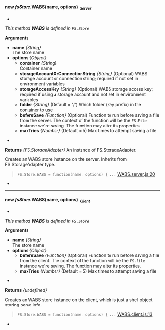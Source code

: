 
#### <a name="FS.Store.WABS"></a>new *fsStore*.WABS(name, options)&nbsp;&nbsp;<sub><i>Server</i></sub> ####
-
*This method __WABS__ is defined in `FS.Store`*

__Arguments__

* __name__ *{String}*  
 The store name
* __options__ *{Object}*  
    - __container__ *{String}*  
 Container name
    - __storageAccountOrConnectionString__ *{String}*    (Optional)
 WABS storage account or connection string; required if not set in environment variables
    - __storageAccessKey__ *{String}*    (Optional)
 WABS storage access key; required if using a storage account and not set in environment variables
    - __folder__ *{String}*    (Default = '/')
 Which folder (key prefix) in the container to use
    - __beforeSave__ *{Function}*    (Optional)
 Function to run before saving a file from the server. The context of the function will be the `FS.File` instance we're saving. The function may alter its properties.
    - __maxTries__ *{Number}*    (Default = 5)
 Max times to attempt saving a file

-

__Returns__  *{FS.StorageAdapter}*
An instance of FS.StorageAdapter.


Creates an WABS store instance on the server. Inherits from FS.StorageAdapter
type.

> ```FS.Store.WABS = function(name, options) { ...``` [WABS.server.js:20](WABS.server.js#L20)

-


---

#### <a name="FS.Store.WABS"></a>new *fsStore*.WABS(name, options)&nbsp;&nbsp;<sub><i>Client</i></sub> ####
-
*This method __WABS__ is defined in `FS.Store`*

__Arguments__

* __name__ *{String}*  
 The store name
* __options__ *{Object}*  
    - __beforeSave__ *{Function}*    (Optional)
 Function to run before saving a file from the client. The context of the function will be the `FS.File` instance we're saving. The function may alter its properties.
    - __maxTries__ *{Number}*    (Default = 5)
 Max times to attempt saving a file

-

__Returns__  *{undefined}*


Creates an WABS store instance on the client, which is just a shell object
storing some info.

> ```FS.Store.WABS = function(name, options) { ...``` [WABS.client.js:13](WABS.client.js#L13)

-
